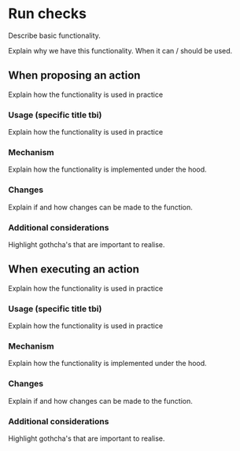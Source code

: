 # Run checks

Describe basic functionality.

Explain why we have this functionality. When it can / should be used.

## When proposing an action

Explain how the functionality is used in practice

### Usage (specific title tbi) &#x20;

Explain how the functionality is used in practice

### Mechanism&#x20;

Explain how the functionality is implemented under the hood.

### Changes&#x20;

Explain if and how changes can be made to the function.

### Additional considerations&#x20;

Highlight gothcha's that are important to realise.

## When executing an action

Explain how the functionality is used in practice

### Usage (specific title tbi) &#x20;

Explain how the functionality is used in practice

### Mechanism&#x20;

Explain how the functionality is implemented under the hood.

### Changes&#x20;

Explain if and how changes can be made to the function.

### Additional considerations&#x20;

Highlight gothcha's that are important to realise.
